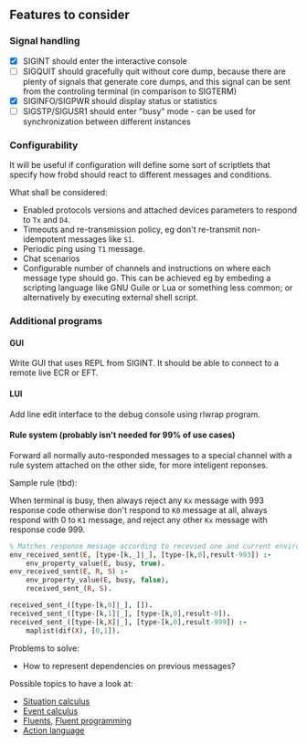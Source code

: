 ## Features to consider

### Signal handling

  - [x] SIGINT should enter the interactive console
  - [ ] SIGQUIT should gracefully quit without core dump, because there are
        plenty of signals that generate core dumps, and this signal can be sent
        from the controling terminal (in comparison to SIGTERM)
  - [x] SIGINFO/SIGPWR should display status or statistics
  - [ ] SIGSTP/SIGUSR1 should enter "busy" mode - can be used for synchronization
        between different instances

### Configurability

It will be useful if configuration will define some sort of scriptlets that
specify how frobd should react to different messages and conditions.

What shall be considered:

  * Enabled protocols versions and attached devices parameters to respond to
    `Tx` and `D4`.
  * Timeouts and re-transmission policy, eg don't re-transmit non-idempotent
    messages like `S1`.
  * Periodic ping using `T1` message.
  * Chat scenarios
  * Configurable number of channels and instructions on where each message type
    should go. This can be achieved eg by embeding a scripting language like
    GNU Guile or Lua or something less common; or alternatively by executing
    external shell script.

### Additional programs

#### GUI

Write GUI that uses REPL from SIGINT. It should be able to connect to a remote
live ECR or EFT.

#### LUI

Add line edit interface to the debug console using rlwrap program.

#### Rule system (probably isn't needed for 99% of use cases)

Forward all normally auto-responded messages to a special channel with a rule
system attached on the other side, for more inteligent reponses.

Sample rule (tbd):

When terminal is busy, then always reject any `Kx` message with 993 response code
otherwise don't respond to `K0` message at all, always respond with 0 to `K1`
message, and reject any other `Kx` message with response code 999.

```Prolog
% Matches response message according to recevied one and current environment
env_received_sent(E, [type-[k,_]|_], [type-[k,0],result-993]) :-
    env_property_value(E, busy, true).
env_received_sent(E, R, S) :-
    env_property_value(E, busy, false),
    received_sent_(R, S).

received_sent_([type-[k,0]|_], []).
received_sent_([type-[k,1]|_], [type-[k,0],result-0]).
received_sent_([type-[k,X]|_], [type-[k,0],result-999]) :-
    maplist(dif(X), [0,1]).
```

Problems to solve:
  * How to represent dependencies on previous messages?

Possible topics to have a look at:
  * [Situation calculus][1]
  * [Event calculus][2]
  * [Fluents][3],
    [Fluent programming][5]
  * [Action language][4]

[1]: https://en.wikipedia.org/wiki/Situation_calculus
[2]: https://en.wikipedia.org/wiki/Event_calculus
[3]: https://en.wikipedia.org/wiki/Fluent_(artificial_intelligence)
[4]: https://www.researchgate.net/publication/2276002_Reasoning_about_Fluents_in_Logic_Programming
[5]: https://www.researchgate.net/publication/2841600_Fluent_Logic_Programming
